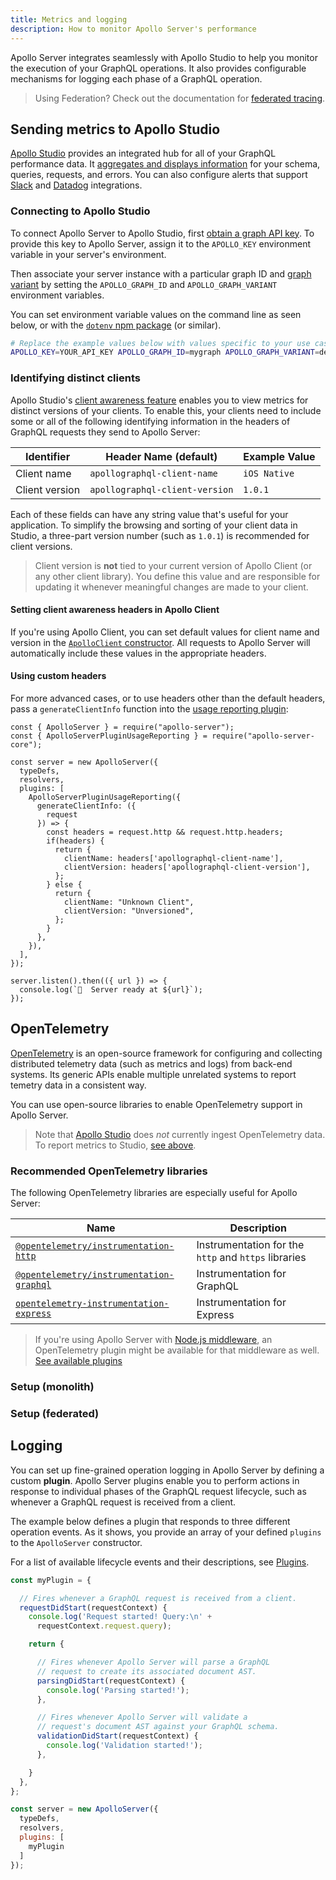 ```yaml
---
title: Metrics and logging
description: How to monitor Apollo Server's performance
---
```


Apollo Server integrates seamlessly with Apollo Studio to help you monitor the execution of your GraphQL operations. It also provides configurable mechanisms for logging each phase of a GraphQL operation.

> Using Federation? Check out the documentation for [federated tracing](https://www.apollographql.com/docs/federation/metrics/).

## Sending metrics to Apollo Studio

[Apollo Studio](https://www.apollographql.com/docs/studio/) provides an integrated hub for all of your GraphQL performance data. It [aggregates and displays information](https://www.apollographql.com/docs/studio/performance/) for your schema, queries, requests, and errors. You can also configure alerts that support [Slack](https://www.apollographql.com/docs/studio/slack-integration/) and [Datadog](https://www.apollographql.com/docs/studio/datadog-integration/) integrations.

### Connecting to Apollo Studio

To connect Apollo Server to Apollo Studio, first [obtain a graph API key](https://www.apollographql.com/docs/studio/setup-analytics/#pushing-traces-from-apollo-server). To provide this key to Apollo Server, assign it to the `APOLLO_KEY` environment variable in your server's environment.

Then associate your server instance with a particular graph ID and [graph variant](https://www.apollographql.com/docs/studio/schema/registry/#managing-environments-with-variants) by  setting the `APOLLO_GRAPH_ID` and `APOLLO_GRAPH_VARIANT` environment variables.

You can set environment variable values on the command line as seen below, or with the [`dotenv` npm package](https://www.npmjs.com/package/dotenv) (or similar).

```bash
# Replace the example values below with values specific to your use case.
APOLLO_KEY=YOUR_API_KEY APOLLO_GRAPH_ID=mygraph APOLLO_GRAPH_VARIANT=development node start-server.js
```

### Identifying distinct clients

Apollo Studio's [client awareness feature](https://www.apollographql.com/docs/studio/client-awareness/) enables you to view metrics for distinct versions
of your clients. To enable this, your clients need to include some or all of the following identifying information in the headers of GraphQL requests they
send to Apollo Server:

| Identifier | Header Name (default) | Example Value |
|----|----|----|
| Client name | `apollographql-client-name` | `iOS Native` |
| Client version | `apollographql-client-version` | `1.0.1` |

Each of these fields can have any string value that's useful for your application. To simplify the browsing and sorting of your client data in Studio, a three-part version number (such as `1.0.1`) is recommended for client versions.

> Client version is **not** tied to your current version of Apollo Client (or any other client library). You define this value and are responsible for updating it whenever meaningful changes are made to your client.

#### Setting client awareness headers in Apollo Client

If you're using Apollo Client, you can set default values for client name and
version in the [`ApolloClient` constructor](https://www.apollographql.com/docs/react/api/apollo-client/#the-apolloclient-constructor). All requests to Apollo Server will automatically include these values in the appropriate headers.

#### Using custom headers

For more advanced cases, or to use headers other than the default headers, pass a `generateClientInfo` function into the [usage reporting plugin](../api/plugin/usage-reporting/):

```js{9-24}
const { ApolloServer } = require("apollo-server");
const { ApolloServerPluginUsageReporting } = require("apollo-server-core");

const server = new ApolloServer({
  typeDefs,
  resolvers,
  plugins: [
    ApolloServerPluginUsageReporting({
      generateClientInfo: ({
        request
      }) => {
        const headers = request.http && request.http.headers;
        if(headers) {
          return {
            clientName: headers['apollographql-client-name'],
            clientVersion: headers['apollographql-client-version'],
          };
        } else {
          return {
            clientName: "Unknown Client",
            clientVersion: "Unversioned",
          };
        }
      },
    }),
  ],
});

server.listen().then(({ url }) => {
  console.log(`🚀  Server ready at ${url}`);
});
```

## OpenTelemetry

[OpenTelemetry](https://opentelemetry.io/) is an open-source framework for configuring and collecting distributed telemetry data (such as metrics and logs) from back-end systems. Its generic APIs enable multiple unrelated systems to report temetry data in a consistent way.

You can use open-source libraries to enable OpenTelemetry support in Apollo Server.

> Note that [Apollo Studio](https://www.apollographql.com/docs/studio/) does _not_ currently ingest OpenTelemetry data. To report metrics to Studio, [see above](#sending-metrics-to-apollo-studio).

### Recommended OpenTelemetry libraries

The following OpenTelemetry libraries are especially useful for Apollo Server:

| Name | Description |
|------|-------------|
| [`@opentelemetry/instrumentation-http`](https://github.com/open-telemetry/opentelemetry-js-contrib/tree/main/plugins/node/opentelemetry-instrumentation-http) | Instrumentation for the `http` and `https` libraries |
| [`@opentelemetry/instrumentation-graphql`](https://github.com/open-telemetry/opentelemetry-js-contrib/tree/main/plugins/node/opentelemetry-instrumentation-graphql) | Instrumentation for GraphQL  |
| [`opentelemetry-instrumentation-express`](https://github.com/open-telemetry/opentelemetry-js-contrib/tree/main/plugins/node/opentelemetry-instrumentation-express) | Instrumentation for Express |

> If you're using Apollo Server with [Node.js middleware](../integrations/middleware/), an OpenTelemetry plugin might be available for that middleware as well. [See available plugins](https://github.com/open-telemetry/opentelemetry-js-contrib/tree/main/plugins/node)

### Setup (monolith)

### Setup (federated)



## Logging

You can set up fine-grained operation logging in Apollo Server by defining a custom **plugin**. Apollo Server plugins enable you to perform actions in response to individual phases of the GraphQL request lifecycle, such as whenever a GraphQL request is received from a client.

The example below defines a plugin that responds to three different operation events. As it shows, you provide an array of your defined `plugins` to the `ApolloServer` constructor.

For a list of available lifecycle events and their descriptions, see [Plugins](../integrations/plugins/).

```js
const myPlugin = {

  // Fires whenever a GraphQL request is received from a client.
  requestDidStart(requestContext) {
    console.log('Request started! Query:\n' +
      requestContext.request.query);

    return {

      // Fires whenever Apollo Server will parse a GraphQL
      // request to create its associated document AST.
      parsingDidStart(requestContext) {
        console.log('Parsing started!');
      },

      // Fires whenever Apollo Server will validate a
      // request's document AST against your GraphQL schema.
      validationDidStart(requestContext) {
        console.log('Validation started!');
      },

    }
  },
};

const server = new ApolloServer({
  typeDefs,
  resolvers,
  plugins: [
    myPlugin
  ]
});
```
